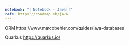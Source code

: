 ```yaml
---
notebook: "[[Notebook - Java]]"
refs: https://roadmap.sh/java
---
```

ORM
https://www.marcobehler.com/guides/java-databases

Quarkus
https://quarkus.io/
